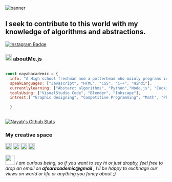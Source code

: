![banner](https://github.com/Nayabacademic/Nayabacademic/assets/71265622/746ccf79-c302-4386-86de-ce0170e2f496)
<br/>
<h2 align="left"><strong>
I seek to contribute to this world with my knowledge of algorithms and abstractions.</strong></h2>
<a target="_blank" href="https://www.instagram.com/academicafsar/">
<img src="https://img.shields.io/badge/-Instagram-E4405F?logo=instagram&logoColor=white&style=flat-square" alt="Instagram Badge">
</a>

###  <img src="https://img.shields.io/badge/--black?logo=javascript&logoColor=F7DF1E&style=flat-square" alt="JS" height="20"> **aboutMe.js**

```js

const nayabacademic = {
  info: "A High school freshman and a potterhead who mainly programs in javascrript and  has recently ventured out in c++",
  speakLanguages: ["Javascript", "HTML", "CSS", "C++", "Hindi"],
  currentlylearning: ["Abstarct algorithms", "Python","Node.js", "Cooking"],
  toolsUsing: ["VisualStudio Code", "Blender", "Inkscape"],
  intrest:[ "Graphic designing", "Competitive Programming", "Math", "Physics" and Physics... ]
  
  }
  
```

[![Nayab's Github Stats](https://github-readme-stats.vercel.app/api?username=Nayabacademic)](https://github.com/anuraghazra/github-readme-stats)
<br>

<h3 align="left">My creative space</h3>
<img src="https://img.shields.io/badge/--white?logo=inkscape&logoColor=000000&style=flat-square" alt="JS" height="20">
<img src="https://img.shields.io/badge/--white?logo=blender&logoColor=F5792A&style=flat-square" alt="blend" height="20">
<img src="https://img.shields.io/badge/--white?logo=visual-studio-code&logoColor=007ACC&style=flat-square" alt="blend" height="20">
<img src="https://img.shields.io/badge/--white?logo=affinity-designer&logoColor=1B72BE&style=flat-square" alt="blend" height="20">
<br/>

<img src="https://media.giphy.com/media/RhwkGhrlj3NVSOxWSN/giphy.gif" height="30"> <em> I am curious being, so if you want to say hi or just dropby, feel free to drop an email on<strong> afsaracademic@gmail </strong>, I'll be happy to exchnage our views on world or life or anything you fancy about ;)</b> </em>


